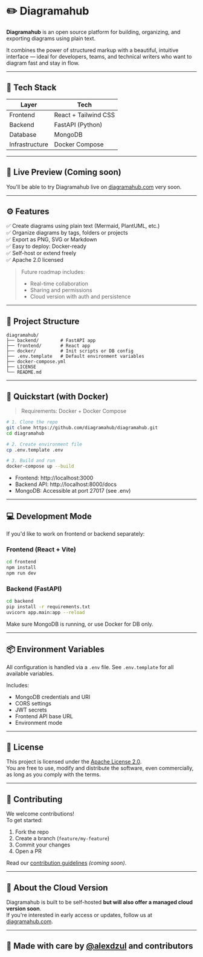 # ✏️ Diagramahub

**Diagramahub** is an open source platform for building, organizing, and exporting diagrams using plain text.

It combines the power of structured markup with a beautiful, intuitive interface — ideal for developers, teams, and technical writers who want to diagram fast and stay in flow.

---

## 🚀 Tech Stack

| Layer       | Tech               |
|-------------|--------------------|
| Frontend    | React + Tailwind CSS |
| Backend     | FastAPI (Python)   |
| Database    | MongoDB            |
| Infrastructure | Docker Compose |

---

## 🧪 Live Preview (Coming soon)

You'll be able to try Diagramahub live on [diagramahub.com](https://diagramahub.com) very soon.

---

## ⚙️ Features

✅ Create diagrams using plain text (Mermaid, PlantUML, etc.)  
✅ Organize diagrams by tags, folders or projects  
✅ Export as PNG, SVG or Markdown  
✅ Easy to deploy: Docker-ready  
✅ Self-host or extend freely  
✅ Apache 2.0 licensed

> Future roadmap includes:
> - Real-time collaboration
> - Sharing and permissions
> - Cloud version with auth and persistence

---

## 🧱 Project Structure

```
diagramahub/
├── backend/        # FastAPI app
├── frontend/       # React app
├── docker/         # Init scripts or DB config
├── .env.template   # Default environment variables
├── docker-compose.yml
├── LICENSE
└── README.md
```

---

## 🐳 Quickstart (with Docker)

> Requirements: Docker + Docker Compose

```bash
# 1. Clone the repo
git clone https://github.com/diagramahub/diagramahub.git
cd diagramahub

# 2. Create environment file
cp .env.template .env

# 3. Build and run
docker-compose up --build
```

- Frontend: http://localhost:3000  
- Backend API: http://localhost:8000/docs  
- MongoDB: Accessible at port 27017 (see .env)

---

## 💻 Development Mode

If you'd like to work on frontend or backend separately:

### Frontend (React + Vite)

```bash
cd frontend
npm install
npm run dev
```

### Backend (FastAPI)

```bash
cd backend
pip install -r requirements.txt
uvicorn app.main:app --reload
```

Make sure MongoDB is running, or use Docker for DB only.

---

## 📦 Environment Variables

All configuration is handled via a `.env` file. See `.env.template` for all available variables.

Includes:

- MongoDB credentials and URI
- CORS settings
- JWT secrets
- Frontend API base URL
- Environment mode

---

## 📜 License

This project is licensed under the [Apache License 2.0](https://www.apache.org/licenses/LICENSE-2.0).  
You are free to use, modify and distribute the software, even commercially, as long as you comply with the terms.

---

## 🙌 Contributing

We welcome contributions!  
To get started:

1. Fork the repo
2. Create a branch (`feature/my-feature`)
3. Commit your changes
4. Open a PR

Read our [contribution guidelines](CONTRIBUTING.md) _(coming soon)_.

---

## 🔮 About the Cloud Version

Diagramahub is built to be self-hosted **but will also offer a managed cloud version soon**.  
If you're interested in early access or updates, follow us at [diagramahub.com](https://diagramahub.com).

---

## 🧠 Made with care by [@alexdzul](https://github.com/alexdzul) and contributors
